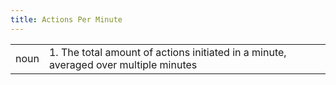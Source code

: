 ```yaml
---
title: Actions Per Minute
---
```

|||
|---|---|
| noun | 1.  	The total amount of actions initiated in a minute, averaged over multiple minutes	|